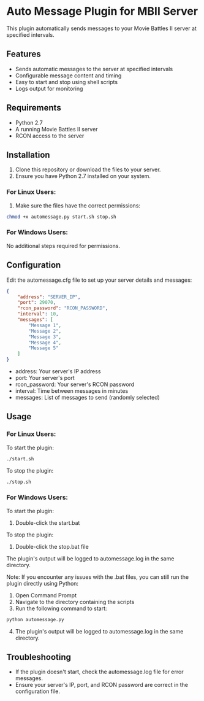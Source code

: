 # Auto Message Plugin for MBII Server

This plugin automatically sends messages to your Movie Battles II server at specified intervals. 

## Features

- Sends automatic messages to the server at specified intervals
- Configurable message content and timing
- Easy to start and stop using shell scripts
- Logs output for monitoring

## Requirements

- Python 2.7
- A running Movie Battles II server
- RCON access to the server

## Installation

1. Clone this repository or download the files to your server.
2. Ensure you have Python 2.7 installed on your system.

### For Linux Users:
1. Make sure the files have the correct permissions:

```bash
chmod +x automessage.py start.sh stop.sh
```

### For Windows Users:

No additional steps required for permissions.

## Configuration
Edit the automessage.cfg file to set up your server details and messages:
```json
{
    "address": "SERVER_IP",
    "port": 29070,
    "rcon_password": "RCON_PASSWORD",
    "interval": 10,
    "messages": [
        "Message 1",
        "Message 2",
        "Message 3",
        "Message 4",
        "Message 5"
    ]
}

```
* address: Your server's IP address
* port: Your server's port
* rcon_password: Your server's RCON password
* interval: Time between messages in minutes
* messages: List of messages to send (randomly selected)

## Usage

### For Linux Users:

To start the plugin:
```bash
./start.sh
```

To stop the plugin:
```bash
./stop.sh
```

### For Windows Users:

To start the plugin:

1. Double-click the start.bat

To stop the plugin:

1. Double-click the stop.bat file

The plugin's output will be logged to automessage.log in the same directory.

Note: If you encounter any issues with the .bat files, you can still run the plugin directly using Python:

1. Open Command Prompt
2. Navigate to the directory containing the scripts
3. Run the following command to start:
```bash
python automessage.py
```
4. The plugin's output will be logged to automessage.log in the same directory.

## Troubleshooting

- If the plugin doesn't start, check the automessage.log file for error messages.
- Ensure your server's IP, port, and RCON password are correct in the configuration file.
